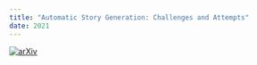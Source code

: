 ```yaml
---
title: "Automatic Story Generation: Challenges and Attempts"
date: 2021
---
```

[![arXiv](https://img.shields.io/badge/arXiv-2102.12634-b31b1b.svg)](https://arxiv.org/abs/2102.12634)

